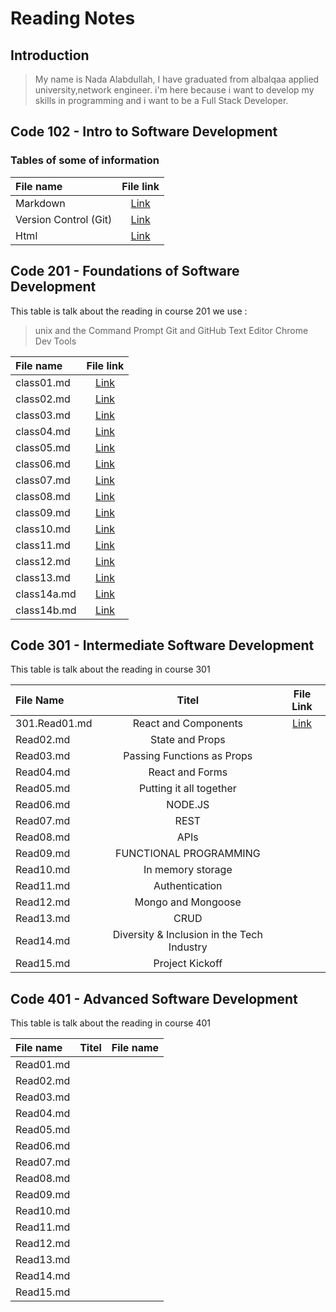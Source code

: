 # Reading Notes

## Introduction
>My name is Nada Alabdullah, I have graduated from albalqaa applied university,network engineer.
i'm here because i want to develop my skills in programming and i want to be a Full Stack Developer.


 
## Code 102 - Intro to Software Development

### Tables of some of information

| File name      | File link     |
| :------------- | :----------: | 
|  Markdown | [Link](https://nada0795.github.io/reading-note/read01)|
| Version Control (Git)   | [Link](https://nada0795.github.io/reading-note/read02)| 
| Html   | [Link](https://nada0795.github.io/reading-note/read03)| 


## Code 201 - Foundations of Software Development
This table is talk about the reading in course 201
we use :

> unix and the Command Prompt
> Git and GitHub
> Text Editor
> Chrome Dev Tools

| File name      | File link     |
| :------------- | :----------:  | 
|  class01.md    | [Link](https://nada0795.github.io/reading-note/class01)|
|  class02.md    | [Link](https://nada0795.github.io/reading-note/class02)| 
|  class03.md    | [Link](https://nada0795.github.io/reading-note/class03)|          
|  class04.md    | [Link](https://nada0795.github.io/reading-note/class04)|
|  class05.md    | [Link](https://nada0795.github.io/reading-note/class05)| 
|  class06.md    | [Link](https://nada0795.github.io/reading-note/class06)|
|  class07.md    | [Link](https://nada0795.github.io/reading-note/class07)| 
|  class08.md    | [Link](https://nada0795.github.io/reading-note/class08)|              
|  class09.md    | [Link](https://nada0795.github.io/reading-note/class09)|
|  class10.md    | [Link](https://nada0795.github.io/reading-note/class10)| 
|  class11.md    | [Link](https://nada0795.github.io/reading-note/class11)| 
|  class12.md    | [Link](https://nada0795.github.io/reading-note/class12)| 
|  class13.md    | [Link](https://nada0795.github.io/reading-note/class13)|   
|  class14a.md   | [Link](https://nada0795.github.io/reading-note/class14a)|
|  class14b.md   | [Link](https://nada0795.github.io/reading-note/class14b)|      




## Code 301 - Intermediate Software Development
This table is talk about the reading in course 301

| File Name      | Titel         |  File Link     |
| :------------- | :----------:  |  :----------:  |
| 301.Read01.md|React and Components|[Link](https://nada0795.github.io/reading-notes/301%20Course/301.Read01)|
|  Read02.md    |  State and Props|           |
|  Read03.md     | Passing Functions as Props |   |          |    
|  Read04.md    | React and Forms | |          | 
|  Read05.md     | Putting it all together | |          | 
|  Read06.md    | NODE.JS | |          | 
|  Read07.md    | REST | |          | 
|  Read08.md    | APIs | |          | 
|  Read09.md    | FUNCTIONAL PROGRAMMING | |          | 
|  Read10.md    | In memory storage | |          | 
|  Read11.md    | Authentication | |          | 
|  Read12.md    | Mongo and Mongoose | |          | 
|  Read13.md    | CRUD | |          | 
|  Read14.md    | Diversity & Inclusion in the Tech Industry | |          | 
|  Read15.md    | Project Kickoff | |          | 




## Code 401 - Advanced Software Development
This table is talk about the reading in course 401



| File name      | Titel         |  File name      |
| :------------- | :----------:  |  :----------:   |
|  Read01.md    | | |          |
|  Read02.md    |  | |          |
|  Read03.md     |  |   |          |    
|  Read04.md    |  | |          | 
|  Read05.md     |  | |          | 
|  Read06.md    |  | |          | 
|  Read07.md    | | |          | 
|  Read08.md    |  | |          | 
|  Read09.md    |  | |          | 
|  Read10.md    |  | |          | 
|  Read11.md    |  | |          | 
|  Read12.md    |  | |          | 
|  Read13.md    |  | |          | 
|  Read14.md    |  | |          | 
|  Read15.md    |  | |          | 